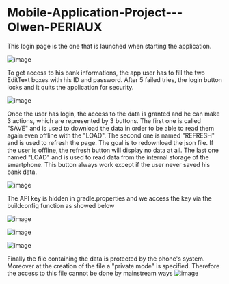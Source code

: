 # Mobile-Application-Project---Olwen-PERIAUX

This login page is the one that is launched when starting the application. 

![image](https://user-images.githubusercontent.com/64968589/110250186-4d9ffb80-7f7a-11eb-9eda-0035121b0a00.png)


To get access to his bank informations, the app user has to fill the two EditText boxes with his ID and password. 
After 5 failed tries, the login button locks and it quits the application for security. 

![image](https://user-images.githubusercontent.com/64968589/110250187-542e7300-7f7a-11eb-9f05-772e0f401860.png)


Once the user has login, the access to the data is granted and he can make 3 actions, which are represented by 3 buttons. 
The first one is called "SAVE" and is used to download the data in order to be able to read them again even offline with the "LOAD".
The second one is named "REFRESH" and is used to refresh the page. The goal is to redownload the json file. 
If the user is offline, the refresh button will display no data at all. The last one named "LOAD" and is used to read data from the internal storage of the smartphone. This button always work except if the user never saved his bank data. 

![image](https://user-images.githubusercontent.com/64968589/110250198-5e507180-7f7a-11eb-8d4f-cc1144c9e1b7.png)


The API key is hidden in gradle.properties and we access the key via the buildconfig function as showed below

![image](https://user-images.githubusercontent.com/64968589/110250202-67d9d980-7f7a-11eb-8765-166b47f850c9.png)


![image](https://user-images.githubusercontent.com/64968589/110250206-6c05f700-7f7a-11eb-8455-a8016edda413.png)


![image](https://user-images.githubusercontent.com/64968589/110250209-70321480-7f7a-11eb-948e-c7e46fd082df.png)


Finally the file containing the data is protected by the phone's system.
Moreover at the creation of the file a "private mode" is specified. Therefore the access to this file cannot be done by mainstream ways
![image](https://user-images.githubusercontent.com/64968589/110250219-74f6c880-7f7a-11eb-8324-4691dc0ed002.png)

